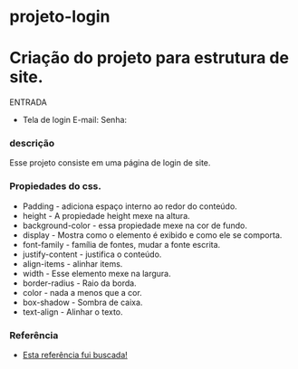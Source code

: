 # projeto-login

# Criação do projeto para estrutura de site.

ENTRADA 
 
 * Tela de login
 E-mail:
 Senha:


 ### descrição 
 Esse projeto consiste em uma página de login de site.


 ### Propiedades do css.
 * Padding - adiciona espaço interno ao redor do conteúdo.
 * height - A propiedade height mexe na altura.
 * background-color - essa propiedade mexe na cor de fundo.
 * display - Mostra como o elemento é exibido e como ele se comporta.
 * font-family - família de fontes, mudar a fonte escrita.
 * justify-content - justifica o conteúdo.
 * align-items - alinhar items.
 * width - Esse elemento mexe na largura.
 * border-radius - Raio da borda.
 * color - nada a menos que a cor.
 * box-shadow - Sombra de caixa.
 * text-align - Alinhar o texto.
 

 ### Referência

 * [Esta referência fui buscada!](https://www.google.com/search?q=tradutor&rlz=1C1ISCS_pt-PTBR971BR971&oq=tradutor&gs_lcrp=EgZjaHJvbWUyBggAEEUYOTIHCAEQABiABDIHCAIQABiABDIHCAMQABiABDIHCAQQABiABDIHCAUQABiABDIHCAYQABiABDIHCAcQABiABDIHCAgQABiABDIHCAkQABiABNIBCDQ4ODBqMGo3qAIAsAIA&sourceid=chrome&ie=UTF-8)
